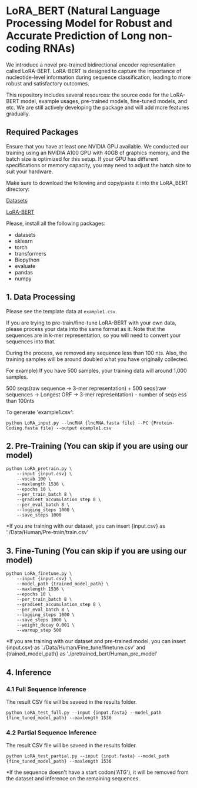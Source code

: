 # LoRA_BERT (Natural Language Processing Model for Robust and Accurate Prediction of Long non-coding RNAs)
We introduce a novel pre-trained bidirectional encoder representation called LoRA-BERT. LoRA-BERT is designed to capture the importance of nucleotide-level information during sequence classification, leading to more robust and satisfactory outcomes.

This repository includes several resources: the source code for the LoRA-BERT model, example usages, pre-trained models, fine-tuned models, and etc. We are still actively developing the package and will add more features gradually. 

## Required Packages
Ensure that you have at least one NVIDIA GPU available. We conducted our training using an NVIDIA A100 GPU with 40GB of graphics memory, and the batch size is optimized for this setup. If your GPU has different specifications or memory capacity, you may need to adjust the batch size to suit your hardware.

Make sure to download the following and copy/paste it into the LoRA_BERT directory:

[Datasets](https://drive.google.com/file/d/1bOwe_5-6e0KPkJpKDHdZ1kv1x5NsLIQ9/view?usp=sharing)

[LoRA-BERT](https://drive.google.com/file/d/1cRllgQu3G3qQagj3sLzsa2uOxMWgegS4/view?usp=sharing)

Please, install all the following packages:
* datasets
* sklearn
* torch
* transformers
* Biopython
* evaluate
* pandas
* numpy 


## 1. Data Processing
Please see the template data at `example1.csv`. 

If you are trying to pre-train/fine-tune LoRA-BERT with your own data, please process your data into the same format as it. Note that the sequences are in k-mer representation, so you will need to convert your sequences into that. 

During the process, we removed any sequence less than 100 nts.
Also, the training samples will be around doubled what you have originally collected.   

For example) If you have 500 samples, your training data will around 1,000 samples.

500 seqs(raw sequence -> 3-mer representation) + 500 seqs(raw sequences -> Longest ORF -> 3-mer representation) - number of seqs ess than 100nts

To generate 'example1.csv':

```
python LoRA_input.py --lncRNA {lncRNA.fasta file} --PC {Protein-Coding.fasta file} --output example1.csv
```

## 2. Pre-Training (You can skip if you are using our model)
```
python LoRA_pretrain.py \
    --input {input.csv} \
    --vocab 100 \
    --maxlength 1536 \
    --epochs 10 \
    --per_train_batch 8 \
    --gradient_accumulation_step 8 \
    --per_eval_batch 8 \
    --logging_steps 1000 \
    --save_steps 1000
```
*If you are training with our dataset, you can insert {input.csv} as './Data/Human/Pre-train/train.csv'

## 3. Fine-Tuning (You can skip if you are using our model)
```
python LoRA_finetune.py \
    --input {input.csv} \
    --model_path {trained_model_path} \
    --maxlength 1536 \
    --epochs 10 \
    --per_train_batch 8 \
    --gradient_accumulation_step 8 \
    --per_eval_batch 8 \
    --logging_steps 1000 \
    --save_steps 1000 \
    --weight_decay 0.001 \
    --warmup_step 500
```
*If you are training with our dataset and pre-trained model, you can insert {input.csv} as './Data/Human/Fine_tune/finetune.csv' and {trained_model_path} as './pretrained_bert/Human_pre_model'

## 4. Inference

### 4.1 Full Sequence Inference
The result CSV file will be saveed in the results folder.
```
python LoRA_test_full.py --input {input.fasta} --model_path {fine_tuned_model_path} --maxlength 1536
```

### 4.2 Partial Sequence Inference
The result CSV file will be saveed in the results folder.
```
python LoRA_test_partial.py --input {input.fasta} --model_path {fine_tuned_model_path} --maxlength 1536
```
*If the sequence doesn't have a start codon('ATG'), it will be removed from the dataset and inference on the remaining sequences.
